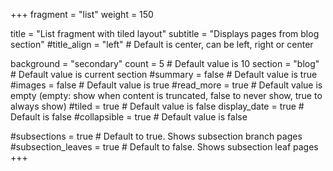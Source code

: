 +++
fragment = "list"
weight = 150

title = "List fragment with tiled layout"
subtitle = "Displays pages from blog section"
#title_align = "left" # Default is center, can be left, right or center

background = "secondary"
count = 5 # Default value is 10
section = "blog" # Default value is current section
#summary = false # Default value is true
#images = false # Default value is true
#read_more = true # Default value is empty (empty: show when content is truncated, false to never show, true to always show)
#tiled = true # Default value is false
display_date = true # Default is false
#collapsible = true # Default value is false

#subsections = true # Default to true. Shows subsection branch pages
#subsection_leaves = true # Default to false. Shows subsection leaf pages
+++